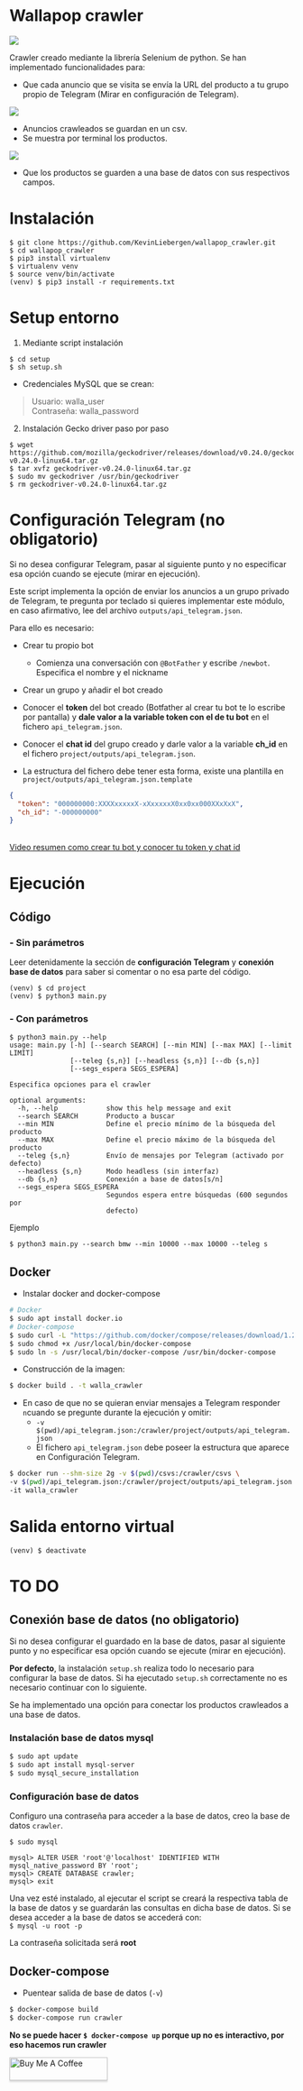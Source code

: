 # Wallapop crawler

![](images_demo/principal.png )


Crawler creado mediante la librería Selenium de python. Se han implementado funcionalidades para:

- Que cada anuncio que se visita se envía la URL del producto a tu grupo propio de Telegram (Mirar en configuración de Telegram).

![](images_demo/telegram.png)
  
- Anuncios crawleados se guardan en un csv.
- Se muestra por terminal los productos.

![](images_demo/terminal_results.png)


- Que los productos se guarden a una base de datos con sus respectivos campos.





# Instalación

```shell
$ git clone https://github.com/KevinLiebergen/wallapop_crawler.git
$ cd wallapop_crawler
$ pip3 install virtualenv
$ virtualenv venv
$ source venv/bin/activate
(venv) $ pip3 install -r requirements.txt
```

# Setup entorno

1. Mediante script instalación
```shell
$ cd setup
$ sh setup.sh
````

* Credenciales MySQL que se crean:
>  Usuario: walla_user <br> Contraseña: walla_password

2. Instalación Gecko driver paso por paso

```shell
$ wget https://github.com/mozilla/geckodriver/releases/download/v0.24.0/geckodriver-v0.24.0-linux64.tar.gz
$ tar xvfz geckodriver-v0.24.0-linux64.tar.gz
$ sudo mv geckodriver /usr/bin/geckodriver
$ rm geckodriver-v0.24.0-linux64.tar.gz
```

# Configuración Telegram (no obligatorio)

Si no desea configurar Telegram, pasar al siguiente punto y no especificar esa opción cuando 
se ejecute (mirar en ejecución).

Este script implementa la opción de enviar los anuncios a un grupo privado de Telegram, te pregunta por teclado si quieres implementar este módulo, en caso afirmativo, lee del archivo `outputs/api_telegram.json`.



Para ello es necesario:

- Crear tu propio bot
    - Comienza una conversación con `@BotFather` y escribe `/newbot`. Especifica el nombre y el nickname
- Crear un grupo y añadir el bot creado
- Conocer el __token__ del bot creado (Botfather al crear tu bot te lo escribe por pantalla) y __dale valor a la variable token con el de tu bot__ en el fichero `api_telegram.json`.
- Conocer el __chat id__ del grupo creado y darle valor a la variable __ch_id__ en el fichero `project/outputs/api_telegram.json`.

- La estructura del fichero debe tener esta forma, existe una plantilla en `project/outputs/api_telegram.json.template`

```json
{
  "token": "000000000:XXXXxxxxxX-xXxxxxxX0xx0xx000XXxXxX",
  "ch_id": "-000000000"
}
```

<br>[Video resumen como crear tu bot y conocer tu token y chat id](https://www.youtube.com/watch?v=UhZtrhV7t3U)

# Ejecución

## Código


### - Sin parámetros

Leer detenidamente la sección de __configuración Telegram__ y __conexión base de datos__ para saber si comentar o no esa parte del código. 

```shell
(venv) $ cd project
(venv) $ python3 main.py
```

### - Con parámetros

```shell
$ python3 main.py --help
usage: main.py [-h] [--search SEARCH] [--min MIN] [--max MAX] [--limit LIMIT]
               [--teleg {s,n}] [--headless {s,n}] [--db {s,n}]
               [--segs_espera SEGS_ESPERA]

Especifica opciones para el crawler

optional arguments:
  -h, --help            show this help message and exit
  --search SEARCH       Producto a buscar
  --min MIN             Define el precio mínimo de la búsqueda del producto
  --max MAX             Define el precio máximo de la búsqueda del producto
  --teleg {s,n}         Envío de mensajes por Telegram (activado por defecto)
  --headless {s,n}      Modo headless (sin interfaz)
  --db {s,n}            Conexión a base de datos[s/n]
  --segs_espera SEGS_ESPERA
                        Segundos espera entre búsquedas (600 segundos por
                        defecto)
```

Ejemplo

```shell
$ python3 main.py --search bmw --min 10000 --max 10000 --teleg s
```

## Docker

* Instalar docker and docker-compose

```bash
# Docker
$ sudo apt install docker.io
# Docker-compose
$ sudo curl -L "https://github.com/docker/compose/releases/download/1.29.2/docker-compose-$(uname -s)-$(uname -m)" -o /usr/local/bin/docker-compose
$ sudo chmod +x /usr/local/bin/docker-compose
$ sudo ln -s /usr/local/bin/docker-compose /usr/bin/docker-compose
```

- Construcción de la imagen:
```bash
$ docker build . -t walla_crawler
```

* En caso de que no se quieran enviar mensajes a Telegram responder `n`cuando se pregunte durante la ejecución y omitir:
  * `-v $(pwd)/api_telegram.json:/crawler/project/outputs/api_telegram.json` 
  * El fichero `api_telegram.json` debe poseer la estructura que aparece en Configuración Telegram.

```bash
$ docker run --shm-size 2g -v $(pwd)/csvs:/crawler/csvs \
-v $(pwd)/api_telegram.json:/crawler/project/outputs/api_telegram.json \
-it walla_crawler
```



# Salida entorno virtual

`(venv) $ deactivate`


# TO DO

## Conexión base de datos (no obligatorio)

Si no desea configurar el guardado en la base de datos, 
pasar al siguiente punto y no especificar esa opción cuando 
se ejecute (mirar en ejecución).

__Por defecto__, la instalación `setup.sh` realiza todo lo necesario para configurar la base de datos. Si ha ejecutado `setup.sh` correctamente no es necesario continuar con lo siguiente.

Se ha implementado una opción para conectar los productos crawleados a una base de datos.

### Instalación base de datos mysql

```bash
$ sudo apt update
$ sudo apt install mysql-server
$ sudo mysql_secure_installation
```

### Configuración base de datos

Configuro una contraseña para acceder a la base de datos, creo la base de datos `crawler`.

`$ sudo mysql`
```mysql
mysql> ALTER USER 'root'@'localhost' IDENTIFIED WITH mysql_native_password BY 'root';
mysql> CREATE DATABASE crawler;
mysql> exit
```

Una vez esté instalado, al ejecutar el script se creará la respectiva tabla de la base de datos y se guardarán las consultas en dicha base de datos.
Si se desea acceder a la base de datos se accederá con:
<br>`$ mysql -u root -p`

La contraseña solicitada será __root__


## Docker-compose
  * Puentear salida de base de datos (`-v`)


```bash
$ docker-compose build
$ docker-compose run crawler
```
__No se puede hacer `$ docker-compose up` porque up no es interactivo, por eso hacemos run crawler__


<a href="https://www.buymeacoffee.com/kevinliebergen" target="_blank"><img src="https://www.buymeacoffee.com/assets/img/custom_images/orange_img.png" alt="Buy Me A Coffee" style="height: 41px !important;width: 174px !important;box-shadow: 0px 3px 2px 0px rgba(190, 190, 190, 0.5) !important;-webkit-box-shadow: 0px 3px 2px 0px rgba(190, 190, 190, 0.5) !important;" ></a>
